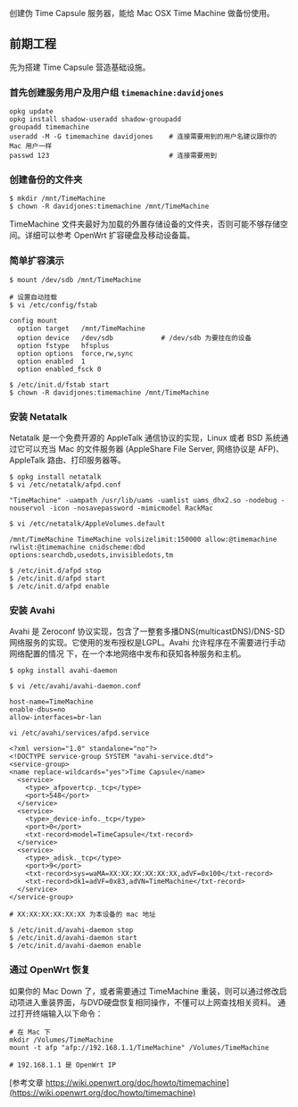 <!-- title: OpenWrt - Time Capsule -->
<!-- author: <David Jones qowera@qq.com> -->
<!-- date: 2016-02-28 15:58:37 -->
<!-- category: openwrt -->
<!-- tag: openwrt,路由器,Time Capsule,Netatalk,Avahi -->

创建伪 Time Capsule 服务器，能给 Mac OSX Time Machine 做备份使用。

## 前期工程

先为搭建 Time Capsule 营造基础设施。

### 首先创建服务用户及用户组 `timemachine:davidjones`

```
opkg update
opkg install shadow-useradd shadow-groupadd
groupadd timemachine
useradd -M -G timemachine davidjones    # 连接需要用到的用户名建议跟你的 Mac 用户一样
passwd 123                              # 连接需要用到
```

### 创建备份的文件夹

```
$ mkdir /mnt/TimeMachine
$ chown -R davidjones:timemachine /mnt/TimeMachine
```

TimeMachine 文件夹最好为加载的外置存储设备的文件夹，否则可能不够存储空间。详细可以参考 OpenWrt 扩容硬盘及移动设备篇。

### 简单扩容演示

```
$ mount /dev/sdb /mnt/TimeMachine

# 设置自动挂载
$ vi /etc/config/fstab

config mount
  option target   /mnt/TimeMachine
  option device   /dev/sdb            # /dev/sdb 为要挂在的设备
  option fstype   hfsplus
  option options  force,rw,sync
  option enabled  1
  option enabled_fsck 0

$ /etc/init.d/fstab start
$ chown -R davidjones:timemachine /mnt/TimeMachine
```

### 安装 Netatalk

Netatalk 是一个免费开源的 AppleTalk 通信协议的实现，Linux 或者 BSD 系统通过它可以充当 Mac 的文件服务器 (AppleShare File Server, 网络协议是 AFP)、AppleTalk 路由、打印服务器等。

```
$ opkg install netatalk
$ vi /etc/netatalk/afpd.conf

"TimeMachine" -uampath /usr/lib/uams -uamlist uams_dhx2.so -nodebug -nouservol -icon -nosavepassword -mimicmodel RackMac

$ vi /etc/netatalk/AppleVolumes.default

/mnt/TimeMachine TimeMachine volsizelimit:150000 allow:@timemachine rwlist:@timemachine cnidscheme:dbd options:searchdb,usedots,invisibledots,tm

$ /etc/init.d/afpd stop
$ /etc/init.d/afpd start
$ /etc/init.d/afpd enable
```

### 安装 Avahi

Avahi 是 Zeroconf 协议实现，包含了一整套多播DNS(multicastDNS)/DNS-SD网络服务的实现。它使用的发布授权是LGPL。Avahi 允许程序在不需要进行手动网络配置的情况 下，在一个本地网络中发布和获知各种服务和主机。

```
$ opkg install avahi-daemon

$ vi /etc/avahi/avahi-daemon.conf

host-name=TimeMachine
enable-dbus=no
allow-interfaces=br-lan

vi /etc/avahi/services/afpd.service

<?xml version="1.0" standalone="no"?>
<!DOCTYPE service-group SYSTEM "avahi-service.dtd">
<service-group>
<name replace-wildcards="yes">Time Capsule</name>
  <service>
    <type>_afpovertcp._tcp</type>
    <port>548</port>
  </service>
  <service>
    <type>_device-info._tcp</type>
    <port>0</port>
    <txt-record>model=TimeCapsule</txt-record>
  </service>
  <service>
    <type>_adisk._tcp</type>
    <port>9</port>
    <txt-record>sys=waMA=XX:XX:XX:XX:XX:XX,adVF=0x100</txt-record>
    <txt-record>dk1=adVF=0x83,adVN=TimeMachine</txt-record>
  </service>
</service-group>

# XX:XX:XX:XX:XX:XX 为本设备的 mac 地址

$ /etc/init.d/avahi-daemon stop
$ /etc/init.d/avahi-daemon start
$ /etc/init.d/avahi-daemon enable
```

### 通过 OpenWrt 恢复

如果你的 Mac Down 了，或者需要通过 TimeMachine 重装，则可以通过修改启动项进入重装界面，与DVD硬盘恢复相同操作，不懂可以上网查找相关资料。
通过打开终端输入以下命令：

```
# 在 Mac 下
mkdir /Volumes/TimeMachine
mount -t afp "afp://192.168.1.1/TimeMachine" /Volumes/TimeMachine

# 192.168.1.1 是 OpenWrt IP
```

[参考文章 https://wiki.openwrt.org/doc/howto/timemachine](https://wiki.openwrt.org/doc/howto/timemachine)